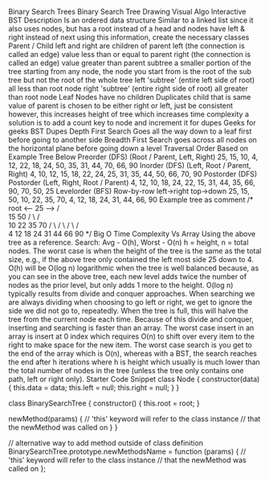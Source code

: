 Binary Search Trees
Binary Search Tree Drawing
Visual Algo
Interactive BST
Description
Is an ordered data structure
Similar to a linked list since it also uses nodes, but has a root instead of a head and nodes have left & right instead of next
using this information, create the necessary classes
Parent / Child
left and right are children of parent
left (the connection is called an edge)
value less than or equal to parent
right (the connection is called an edge)
value greater than parent
subtree
a smaller portion of the tree starting from any node, the node you start from is the root of the sub tree but not the root of the whole tree
left 'subtree' (entire left side of root)
all less than root node
right 'subtree' (entire right side of root)
all greater than root node
Leaf Nodes
have no children
Duplicates
child that is same value of parent is chosen to be either right or left, just be consistent
however, this increases height of tree which increases time complexity
a solution is to add a count key to node and increment it for dupes
Geeks for geeks BST Dupes
Depth First Search
Goes all the way down to a leaf first before going to another side
Breadth First Search
goes across all nodes on the horizontal plane before going down a level
Traversal Order Based on Example Tree Below
Preorder (DFS)
(Root / Parent, Left, Right)
25, 15, 10, 4, 12, 22, 18, 24, 50, 35, 31, 44, 70, 66, 90
Inorder (DFS)
(Left, Root / Parent, Right)
4, 10, 12, 15, 18, 22, 24, 25, 31, 35, 44, 50, 66, 70, 90
Postorder (DFS)
Postorder (Left, Right, Root / Parent)
4, 12, 10, 18, 24, 22, 15, 31, 44, 35, 66, 90, 70, 50, 25
Levelorder (BFS)
Row-by-row left->right top->down
25, 15, 50, 10, 22, 35, 70, 4, 12, 18, 24, 31, 44, 66, 90
Example tree as comment
/*
                    root
                <-- 25 -->
              /            \
            15             50
          /    \         /    \
        10     22      35     70
      /   \   /  \    /  \   /  \
    4    12  18  24  31  44 66  90
*/
Big O Time Complexity Vs Array
Using the above tree as a reference.
Search: Avg - O(h), Worst - O(n)
h = height, n = total nodes. The worst case is when the height of the tree is the same as the total size, e.g., if the above tree only contained the left most side 25 down to 4.
O(h) will be O(log n) logarithmic when the tree is well balanced because, as you can see in the above tree, each new level adds twice the number of nodes as the prior level, but only adds 1 more to the height.
O(log n) typically results from divide and conquer approaches. When searching we are always dividing when choosing to go left or right, we get to ignore the side we did not go to, repeatedly. When the tree is full, this will halve the tree from the current node each time.
Because of this divide and conquer, inserting and searching is faster than an array. The worst case insert in an array is insert at 0 index which requires O(n) to shift over every item to the right to make space for the new item. The worst case search is you get to the end of the array which is O(n), whereas with a BST, the search reaches the end after h iterations where h is height which usually is much lower than the total number of nodes in the tree (unless the tree only contains one path, left or right only).
Starter Code Snippet
class Node {
  constructor(data) {
    this.data = data;
    this.left = null;
    this.right = null;
  }
}

class BinarySearchTree {
  constructor() {
    this.root = root;
  }

  newMethod(params) {
    // 'this' keyword will refer to the class instance
    // that the newMethod was called on
  }
}

// alternative way to add method outside of class definition
BinarySearchTree.prototype.newMethodsName = function (params) {
  // 'this' keyword will refer to the class instance
  // that the newMethod was called on
};